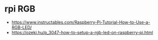 # rpi RGB


- https://www.instructables.com/Raspberry-Pi-Tutorial-How-to-Use-a-RGB-LED/
- https://ozeki.hu/p_3047-how-to-setup-a-rgb-led-on-raspberry-pi.html
